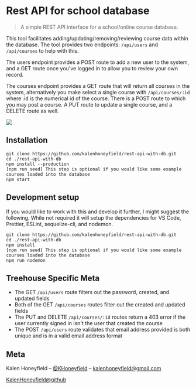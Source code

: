 # Rest API for school database

> A simple REST API interface for a school/online course database.

This tool facilitates adding/updating/removing/reviewing course data within the database. The tool provides two endpoints: `/api/users` and `/api/courses` to help with this.

The users endpoint provides a POST route to add a new user to the system, and a GET route once you've logged in to allow you to review your own record.

The courses endpoint provides a GET route that will return all courses in the system, alternatively you make select a single course with `/api/courses/:id` where :id is the numerical id of the course. There is a POST route to which you may post a course. A PUT route to update a single course, and a DELETE route as well.

![](header.png)

## Installation

```
git clone https://github.com/kalenhoneyfield/rest-api-with-db.git
cd ./rest-api-with-db
npm install --production
[npm run seed] This step is optional if you would like some example courses loaded into the database
npm start
```

## Development setup

If you would like to work with this and develop it further, I might suggest the following. While not required it will setup the dependencies for VS Code, Prettier, ESLint, sequelize-cli, and nodemon.

```
git clone https://github.com/kalenhoneyfield/rest-api-with-db.git
cd ./rest-api-with-db
npm install
[npm run seed] This step is optional if you would like some example courses loaded into the database
npm run nodemon
```

## Treehouse Specific Meta

- The GET `/api/users` route filters out the password, created, and updated fields
- Both of the GET `/api/courses` routes filter out the created and updated fields
- The PUT and DELETE `/api/courses/:id` routes return a 403 error if the user currently signed in isn't the user that created the course
- The POST `/api/users` route validates that email address provided is both unique and is in a valid email address format

## Meta

Kalen Honeyfield – [@KHoneyfield](https://twitter.com/khoneyfield) – kalenhoneyfield@gmail.com

[KalenHoneyfield@github](https://github.com/kalenhoneyfield/)
